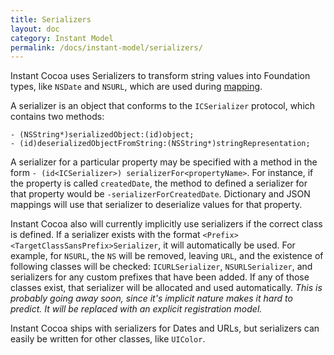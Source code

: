 ```yaml
---
title: Serializers
layout: doc
category: Instant Model
permalink: /docs/instant-model/serializers/
---
```


Instant Cocoa uses Serializers to transform string values into Foundation types, like `NSDate` and `NSURL`, which are used during [mapping](../../instant-model/mapping/).

A serializer is an object that conforms to the `ICSerializer` protocol, which contains two methods:

	- (NSString*)serializedObject:(id)object;
	- (id)deserializedObjectFromString:(NSString*)stringRepresentation;

A serializer for a particular property may be specified with a method in the form `- (id<ICSerializer>) serializerFor<propertyName>`. For instance, if the property is called `createdDate`, the method to defined a serializer for that property would be `-serializerForCreatedDate`. Dictionary and JSON mappings will use that serializer to deserialize values for that property.

Instant Cocoa also will currently implicitly use serializers if the correct class is defined. If a serializer exists with the format `<Prefix><TargetClassSansPrefix>Serializer`, it will automatically be used. For example, for `NSURL`, the `NS` will be removed, leaving `URL`, and the existence of following classes will be checked: `ICURLSerializer`, `NSURLSerializer`, and serializers for any custom prefixes that have been added. If any of those classes exist, that serializer will be allocated and used automatically. *This is probably going away soon, since it's implicit nature makes it hard to predict. It will be replaced with an explicit registration model.*

Instant Cocoa ships with serializers for Dates and URLs, but serializers can easily be written for other classes, like `UIColor`.










